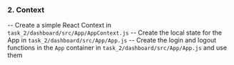 ### 2. Context
-- Create a simple React Context in `task_2/dashboard/src/App/AppContext.js`
-- Create the local state for the App in `task_2/dashboard/src/App/App.js`
-- Create the login and logout functions in the `App` container in `task_2/dashboard/src/App/App.js` and use them